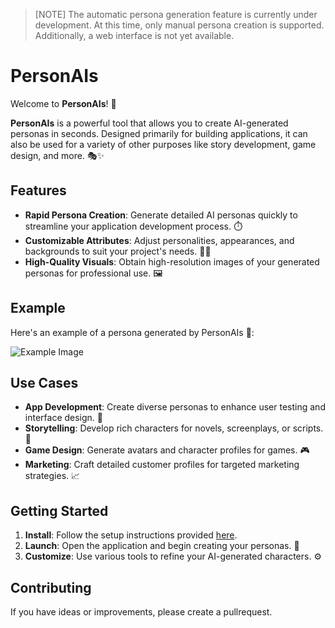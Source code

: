 > [NOTE]
> The automatic persona generation feature is currently under development. At this time, only manual persona creation is supported. Additionally, a web interface is not yet available.

# PersonAIs

Welcome to **PersonAIs**! 🚀

**PersonAIs** is a powerful tool that allows you to create AI-generated personas in seconds. Designed primarily for building applications, it can also be used for a variety of other purposes like story development, game design, and more. 🎭✨

## Features

- **Rapid Persona Creation**: Generate detailed AI personas quickly to streamline your application development process. ⏱️
- **Customizable Attributes**: Adjust personalities, appearances, and backgrounds to suit your project's needs. 🎨📝
- **High-Quality Visuals**: Obtain high-resolution images of your generated personas for professional use. 🖼️

## Example

Here's an example of a persona generated by PersonAIs 📸:

![Example Image](https://github.com/Pianonic/PersonAIs/blob/main/Images/PersonaExample.png?raw=true) 

## Use Cases

- **App Development**: Create diverse personas to enhance user testing and interface design. 📱
- **Storytelling**: Develop rich characters for novels, screenplays, or scripts. 📖
- **Game Design**: Generate avatars and character profiles for games. 🎮
- **Marketing**: Craft detailed customer profiles for targeted marketing strategies. 📈

## Getting Started

1. **Install**: Follow the setup instructions provided [here](link-to-installation-guide).
2. **Launch**: Open the application and begin creating your personas. 🚀
3. **Customize**: Use various tools to refine your AI-generated characters. ⚙️

## Contributing

If you have ideas or improvements, please create a pullrequest.
